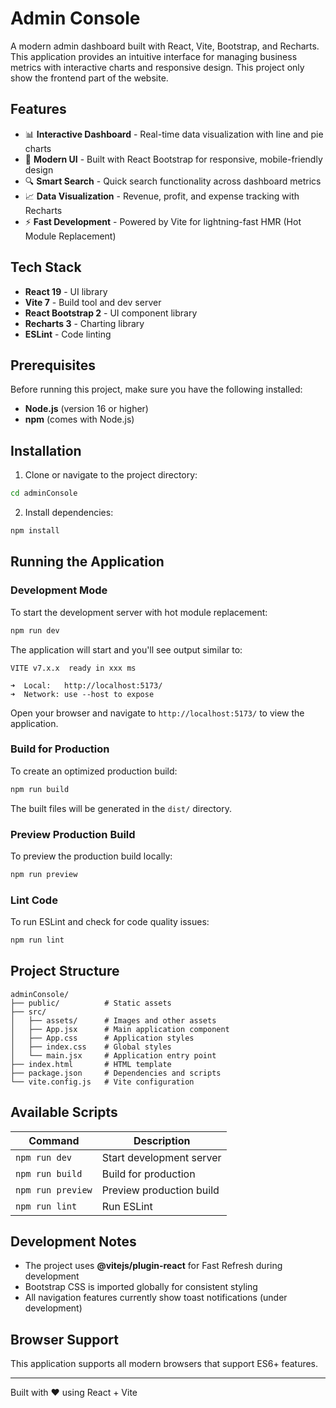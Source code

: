 # Admin Console

A modern admin dashboard built with React, Vite, Bootstrap, and Recharts. This application provides an intuitive interface for managing business metrics with interactive charts and responsive design. This project only show the frontend part of the website.

## Features

- 📊 **Interactive Dashboard** - Real-time data visualization with line and pie charts
- 🎨 **Modern UI** - Built with React Bootstrap for responsive, mobile-friendly design
- 🔍 **Smart Search** - Quick search functionality across dashboard metrics
- 📈 **Data Visualization** - Revenue, profit, and expense tracking with Recharts
- ⚡ **Fast Development** - Powered by Vite for lightning-fast HMR (Hot Module Replacement)

## Tech Stack

- **React 19** - UI library
- **Vite 7** - Build tool and dev server
- **React Bootstrap 2** - UI component library
- **Recharts 3** - Charting library
- **ESLint** - Code linting

## Prerequisites

Before running this project, make sure you have the following installed:

- **Node.js** (version 16 or higher)
- **npm** (comes with Node.js)

## Installation

1. Clone or navigate to the project directory:
```bash
cd adminConsole
```

2. Install dependencies:
```bash
npm install
```

## Running the Application

### Development Mode

To start the development server with hot module replacement:

```bash
npm run dev
```

The application will start and you'll see output similar to:
```
VITE v7.x.x  ready in xxx ms

➜  Local:   http://localhost:5173/
➜  Network: use --host to expose
```

Open your browser and navigate to `http://localhost:5173/` to view the application.

### Build for Production

To create an optimized production build:

```bash
npm run build
```

The built files will be generated in the `dist/` directory.

### Preview Production Build

To preview the production build locally:

```bash
npm run preview
```

### Lint Code

To run ESLint and check for code quality issues:

```bash
npm run lint
```

## Project Structure

```
adminConsole/
├── public/          # Static assets
├── src/
│   ├── assets/      # Images and other assets
│   ├── App.jsx      # Main application component
│   ├── App.css      # Application styles
│   ├── index.css    # Global styles
│   └── main.jsx     # Application entry point
├── index.html       # HTML template
├── package.json     # Dependencies and scripts
└── vite.config.js   # Vite configuration
```

## Available Scripts

| Command | Description |
|---------|-------------|
| `npm run dev` | Start development server |
| `npm run build` | Build for production |
| `npm run preview` | Preview production build |
| `npm run lint` | Run ESLint |

## Development Notes

- The project uses **@vitejs/plugin-react** for Fast Refresh during development
- Bootstrap CSS is imported globally for consistent styling
- All navigation features currently show toast notifications (under development)

## Browser Support

This application supports all modern browsers that support ES6+ features.

---

Built with ❤️ using React + Vite

